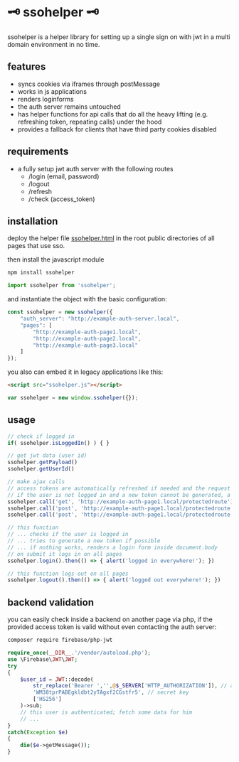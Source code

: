 # 🗝️ ssohelper 🗝️

ssohelper is a helper library for setting up a single sign on with jwt in a multi domain environment in no time.

## features

- syncs cookies via iframes through postMessage
- works in js applications
- renders loginforms
- the auth server remains untouched
- has helper functions for api calls that do all the heavy lifting (e.g. refreshing token, repeating calls) under the hood
- provides a fallback for clients that have third party cookies disabled

## requirements

- a fully setup jwt auth server with the following routes
  - /login (email, password)
  - /logout
  - /refresh
  - /check (access_token)

## installation

deploy the helper file [ssohelper.html](https://github.com/vielhuber/ssohelper/blob/master/_dist/ssohelper.html) in the root public directories of all pages that use sso.

then install the javascript module
```bash
npm install ssohelper
```
```js
import ssohelper from 'ssohelper';
```

and instantiate the object with the basic configuration:
```js
const ssohelper = new ssohelper({
    "auth_server": "http://example-auth-server.local",
    "pages": [
        "http://example-auth-page1.local",
        "http://example-auth-page2.local",
        "http://example-auth-page3.local"
    ]
});
```

you also can embed it in legacy applications like this:
```html
<script src="ssohelper.js"></script>
```
```js
var ssohelper = new window.ssohelper({});
```

## usage

```js
// check if logged in
if( ssohelper.isLoggedIn() ) { }

// get jwt data (user id)
ssohelper.getPayload()
ssohelper.getUserId()

// make ajax calls
// access tokens are automatically refreshed if needed and the request then is called again
// if the user is not logged in and a new token cannot be generated, a login form is rendered and after a succesful login, the request is again repeated
ssohelper.call('get', 'http://example-auth-page1.local/protectedroute').then((data) => { }).catch((error) => { })
ssohelper.call('post', 'http://example-auth-page1.local/protectedroute', { foo: 'bar' }).then((data) => { }).catch((error) => { })
ssohelper.call('post', 'http://example-auth-page1.local/protectedroute', { foo: 'bar' }, { Bar: 'baz' }).then((data) => { }).catch((error) => { })

// this function
// ... checks if the user is logged in
// ... tries to generate a new token if possible
// ... if nothing works, renders a login form inside document.body
// on submit it logs in on all pages
ssohelper.login().then(() => { alert('logged in everywhere!'); })

// this function logs out on all pages
ssohelper.logout().then(() => { alert('logged out everywhere!'); })
```

## backend validation

you can easily check inside a backend on another page via php, if the provided access token is valid without even contacting the auth server:
```bash
composer require firebase/php-jwt
```
```php
require_once(__DIR__.'/vendor/autoload.php');
use \Firebase\JWT\JWT;
try
{
    $user_id = JWT::decode(
        str_replace('Bearer ','',@$_SERVER['HTTP_AUTHORIZATION']), // access token
        'WM38tprPABEgkldbt2yTAgxf2CGstfr5', // secret key
        ['HS256']
    )->sub;
    // this user is authenticated; fetch some data for him
    // ...
}
catch(Exception $e)
{
    die($e->getMessage());
}